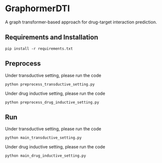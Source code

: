 # GraphormerDTI
A graph transformer-based approach for drug-target interaction prediction.
## Requirements and Installation
```
pip install -r requirements.txt
```
## Preprocess
Under transductive setting, please run the code
```
python preprocess_transductive_setting.py
```
Under drug inductive setting, please run the code
```
python preprocess_drug_inductive_setting.py
```
## Run
Under transductive setting, please run the code
```
python main_transductive_setting.py
```
Under drug inductive setting, please run the code
```
python main_drug_inductive_setting.py
```
